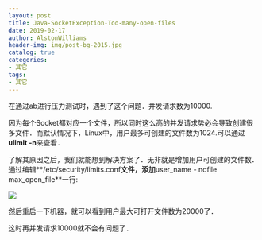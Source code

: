 ```yaml
---
layout: post
title: Java-SocketException-Too-many-open-files
date: 2019-02-17
author: AlstonWilliams
header-img: img/post-bg-2015.jpg
catalog: true
categories:
- 其它
tags:
- 其它
---
```

在通过ab进行压力测试时，遇到了这个问题．并发请求数为10000.

因为每个Socket都对应一个文件，所以同时这么高的并发请求势必会导致创建很多文件．而默认情况下，Linux中，用户最多可创建的文件数为1024.可以通过**ulimit -n**来查看．

了解其原因之后，我们就能想到解决方案了．无非就是增加用户可创建的文件数．通过编辑**/etc/security/limits.conf**文件，添加**user_name - nofile max_open_file**一行:


![](http://upload-images.jianshu.io/upload_images/4108852-2edbdc3d052d34d0.png?imageMogr2/auto-orient/strip%7CimageView2/2/w/1240)

然后重启一下机器，就可以看到用户最大可打开文件数为20000了．

这时再并发请求10000就不会有问题了．
